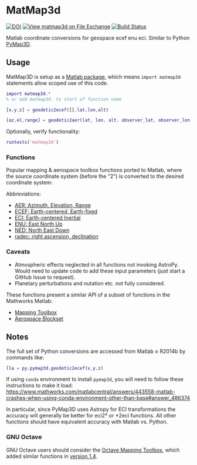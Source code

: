 # MatMap3d

[![DOI](https://zenodo.org/badge/144219717.svg)](https://zenodo.org/badge/latestdoi/144219717)
[![View matmap3d on File Exchange](https://www.mathworks.com/matlabcentral/images/matlab-file-exchange.svg)](https://www.mathworks.com/matlabcentral/fileexchange/68480-matmap3d)
[![Build Status](https://dev.azure.com/mhirsch0512/matmap3d/_apis/build/status/geospace-code.matmap3d?branchName=master)](https://dev.azure.com/mhirsch0512/matmap3d/_build/latest?definitionId=19&branchName=master)

Matlab coordinate conversions for geospace ecef enu eci.
Similar to Python
[PyMap3D](https://github.com/scivision/pymap3d).

## Usage

MatMap3D is setup as a
[Matlab package](https://www.mathworks.com/help/matlab/matlab_oop/scoping-classes-with-packages.html),
which means `import matmap3d` statements allow scoped use of this code.

```matlab
import matmap3d.*
% or add matmap3d. to start of function name

[x,y,z] = geodetic2ecef([],lat,lon,alt)

[az,el,range] = geodetic2aer(lat, lon, alt, observer_lat, observer_lon, observer_alt)
```

Optionally, verify functionality:

```matlab
runtests('matmap3d')
```

### Functions

Popular mapping & aerospace toolbox functions ported to Matlab, where the source coordinate system (before the "2") is converted to the desired coordinate system:

Abbreviations:

* [AER: Azimuth, Elevation, Range](https://en.wikipedia.org/wiki/Spherical_coordinate_system)
* [ECEF: Earth-centered, Earth-fixed](https://en.wikipedia.org/wiki/ECEF)
* [ECI: Earth-centered Inertial](https://en.wikipedia.org/wiki/Earth-centered_inertial)
* [ENU: East North Up](https://en.wikipedia.org/wiki/Axes_conventions#Ground_reference_frames:_ENU_and_NED)
* [NED: North East Down](https://en.wikipedia.org/wiki/North_east_down)
* [radec: right ascension, declination](https://en.wikipedia.org/wiki/Right_ascension)

### Caveats

* Atmospheric effects neglected in all functions not invoking AstroPy.
  Would need to update code to add these input parameters (just start a GitHub Issue to request).
* Planetary perturbations and nutation etc. not fully considered.

These functions present a similar API of a subset of functions in the Mathworks Matlab:

* [Mapping Toolbox](https://www.mathworks.com/products/mapping.html)
* [Aerospace Blockset](https://www.mathworks.com/products/aerospace-blockset.html)

## Notes

The full set of Python conversions are accessed from Matlab &ge; R2014b by commands like:

```matlab
lla = py.pymap3d.geodetic2ecef(x,y,z)
```

If using `conda` environment to install `pymap3d`, you will need to follow these instructions to make it load:
https://www.mathworks.com/matlabcentral/answers/443558-matlab-crashes-when-using-conda-environment-other-than-base#answer_486374

In particular, since PyMap3D uses Astropy for ECI transformations the accuracy will generally be better for eci2* or *2eci functions.
All other functions should have equivalent accuracy with Matlab vs. Python.

### GNU Octave

GNU Octave users should consider the
[Octave Mapping Toolbox](https://octave.sourceforge.io/mapping/index.html),
which added similar functions in
[version 1.4](http://hg.code.sf.net/p/octave/mapping/file/tip/NEWS).
